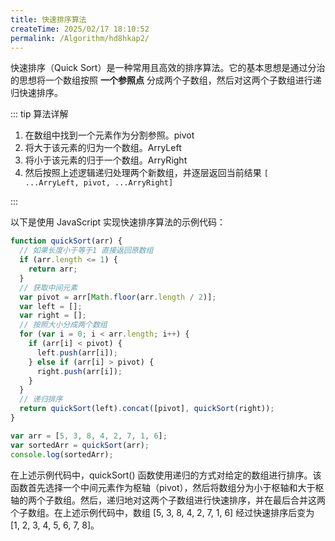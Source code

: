 ```yaml
---
title: 快速排序算法
createTime: 2025/02/17 18:10:52
permalink: /Algorithm/hd8hkap2/
---
```


快速排序（Quick Sort）是一种常用且高效的排序算法。它的基本思想是通过分治的思想将一个数组按照 **一个参照点** 分成两个子数组，然后对这两个子数组进行递归快速排序。

::: tip 算法详解

1. 在数组中找到一个元素作为分割参照。pivot
2. 将大于该元素的归为一个数组。ArryLeft
3. 将小于该元素的归于一个数组。ArryRight
4. 然后按照上述逻辑递归处理两个新数组，并逐层返回当前结果 `[ ...ArryLeft, pivot, ...ArryRight]`

:::

以下是使用 JavaScript 实现快速排序算法的示例代码：

```javascript
function quickSort(arr) {
  // 如果长度小于等于1 直接返回原数组
  if (arr.length <= 1) {
    return arr;
  }
  // 获取中间元素
  var pivot = arr[Math.floor(arr.length / 2)];
  var left = [];
  var right = [];
  // 按照大小分成两个数组
  for (var i = 0; i < arr.length; i++) {
    if (arr[i] < pivot) {
      left.push(arr[i]);
    } else if (arr[i] > pivot) {
      right.push(arr[i]);
    }
  }
  // 递归排序
  return quickSort(left).concat([pivot], quickSort(right));
}

var arr = [5, 3, 8, 4, 2, 7, 1, 6];
var sortedArr = quickSort(arr);
console.log(sortedArr);
```

在上述示例代码中，quickSort() 函数使用递归的方式对给定的数组进行排序。该函数首先选择一个中间元素作为枢轴（pivot），然后将数组分为小于枢轴和大于枢轴的两个子数组。然后，递归地对这两个子数组进行快速排序，并在最后合并这两个子数组。在上述示例代码中，数组 [5, 3, 8, 4, 2, 7, 1, 6] 经过快速排序后变为 [1, 2, 3, 4, 5, 6, 7, 8]。
